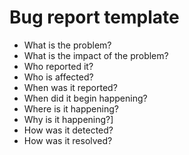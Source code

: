 # Bug report template

- What is the problem?
- What is the impact of the problem?
- Who reported it?
- Who is affected?
- When was it reported?
- When did it begin happening?
- Where is it happening?
- Why is it happening?]
- How was it detected?
- How was it resolved?
